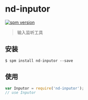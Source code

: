 # nd-inputor

[![spm version](http://spmjs.io/badge/nd-inputor)](http://spmjs.io/package/nd-inputor)

> 输入监听工具

## 安装

```
$ spm install nd-inputor --save
```

## 使用

```js
var Inputor = require('nd-inputor');
// use Inputor
```
